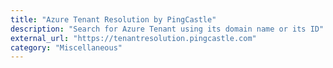 ```yaml
---
title: "Azure Tenant Resolution by PingCastle"
description: "Search for Azure Tenant using its domain name or its ID"
external_url: "https://tenantresolution.pingcastle.com"
category: "Miscellaneous"
---
```

